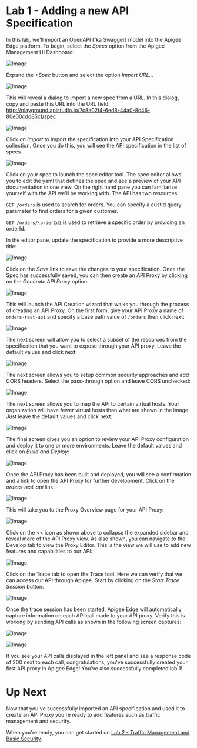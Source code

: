 # Lab 1 - Adding a new API Specification

In this lab, we'll import an OpenAPI (fka Swagger) model into the Apigee Edge platform. To begin, select the *Specs* option from the Apigee Management UI Dashboard:

![Image](images/dashboard-specs.png) 

Expand the *+Spec* button and select the option *Import URL...*

![Image](images/import-spec.png) 

This will reveal a dialog to import a new spec from a URL. In this dialog, copy and paste this URL into the URL field:  <a href="http://playground.apistudio.io/7c8a02f4-6ed8-44a0-8c46-80e00cdd85cf/spec" target="_blank">http://playground.apistudio.io/7c8a02f4-6ed8-44a0-8c46-80e00cdd85cf/spec</a>

![Image](images/import-spec-dialog.png) 

Click on *Import* to import the specification into your API Specification collection. Once you do this, you will see the API specification in the list of specs. 

![Image](images/spec-list.png) 

Click on your spec to launch the spec editor tool. The spec editor allows you to edit the yaml that defines the spec and see a preview of your API documentation in one view. On the right hand pane you can familiarize yourself with the API we'll be working with. The API has two resources:

`GET /orders` is used to search for orders. You can specify a custId query parameter to find orders for a given customer.

`GET /orders/{orderId}` is used to retrieve a specific order by providing an orderId.


In the editor pane, update the specification to provide a more descriptive title:

![Image](images/orders-spec-change-title.png) 

Click on the *Save* link to save the changes to your specification. Once the Spec has successfully saved, you can then create an API Proxy by clicking on the *Generate API Proxy* option:

![Image](images/orders-spec-editor.png)

This will launch the API Creation wizard that walks you through the process of creating an API Proxy. On the first form, give your API Proxy a name of `orders-rest-api` and specify a base path value of `/orders` then click next:

![Image](images/orders-proxy-wizard-1.png)

The next screen will allow you to select a subset of the resources from the specification that you want to expose through your API proxy. Leave the default values and click next:

![Image](images/orders-proxy-wizard-2.png)

The next screen allows you to setup common security approaches and add CORS headers. Select the pass-through option and leave CORS unchecked:

![Image](images/orders-proxy-wizard-3.png)

The next screen allows you to map the API to certain virtual hosts. Your organization will have fewer virtual hosts than what are shown in the image. Just leave the default values and click next:

![Image](images/orders-proxy-wizard-4.png)

The final screen gives you an option to review your API Proxy configuration and deploy it to one or more environments. Leave the default values and click on *Build and Deploy*:

![Image](images/orders-proxy-wizard-5.png)

Once the API Proxy has been built and deployed, you will see a confirmation and a link to open the API Proxy for further development. Click on the *orders-rest-api* link:

![Image](images/orders-proxy-wizard-6.png)

This will take you to the Proxy Overview page for your API Proxy:

![Image](images/orders-proxy-overview.png)

Click on the << icon as shown above to collapse the expanded sidebar and reveal more of the API Proxy view. As also shown, you can navigate to the Develop tab to view the Proxy Editor. This is the view we will use to add new features and capabilities to our API:

![Image](images/orders-proxy-develop-trace.png)

Click on the Trace tab to open the Trace tool. Here we can verify that we can access our API through Apigee. Start by clicking on the *Start Trace Session* button:

![Image](images/orders-proxy-trace-tab.png)

Once the trace session has been started, Apigee Edge will automatically capture information on each API call made to your API proxy. Verify this is working by sending API calls as shown in the following screen captures:

![Image](images/orders-proxy-trace-tab-2.png)

![Image](images/orders-proxy-trace-tab-3.png)

If you see your API calls displayed in the left panel and see a response code of 200 next to each call, congratulations, you've successfully created your first API proxy in Apigee Edge! You've also successfully completed lab 1!

# Up Next

Now that you've successfully imported an API specification and used it to create an API Proxy you're ready to add features such as traffic management and security. 

When you're ready, you can get started on [Lab 2 - Traffic Management and Basic Security](lab2.md).
